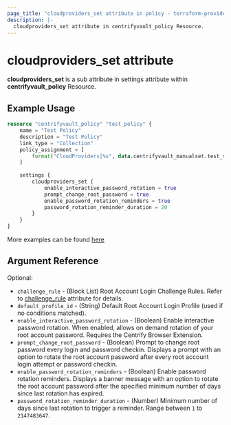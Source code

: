 ```yaml
---
page_title: "cloudproviders_set attribute in policy - terraform-provider-centrifyvault"
description: |-
  cloudproviders_set attribute in centrifyvault_policy Resource.
---
```


# cloudproviders_set attribute

**cloudproviders_set** is a sub attribute in settings attribute within **centrifyvault_policy** Resource.

## Example Usage

```terraform
resource "centrifyvault_policy" "test_policy" {
    name = "Test Policy"
    description = "Test Policy"
    link_type = "Collection"
    policy_assignment = [
        format("CloudProviders|%s", data.centrifyvault_manualset.test_set.id),
    ]
    
    settings {
        cloudproviders_set {
            enable_interactive_password_rotation = true
            prompt_change_root_password = true
            enable_password_rotation_reminders = true
            password_rotation_reminder_duration = 20
        }
    }
}
```

More examples can be found [here](../../../examples/centrifyvault_policy/cloudproviders_set.tf)

## Argument Reference

Optional:

- `challenge_rule` - (Block List) Root Account Login Challenge Rules. Refer to [challenge_rule](../attribute_challengerule.md) attribute for details.
- `default_profile_id` - (String) Default Root Account Login Profile (used if no conditions matched).
- `enable_interactive_password_rotation` - (Boolean) Enable interactive password rotation. When enabled, allows on demand rotation of your root account password. Requires the Centrify Browser Extension.
- `prompt_change_root_password` - (Boolean) Prompt to change root password every login and password checkin. Displays a prompt with an option to rotate the root account password after every root account login attempt or password checkin.
- `enable_password_rotation_reminders` - (Boolean) Enable password rotation reminders. Displays a banner message with an option to rotate the root account password after the specified minimum number of days since last rotation has expired.
- `password_rotation_reminder_duration` - (Number) Minimum number of days since last rotation to trigger a reminder. Range between `1` to `2147483647`.
